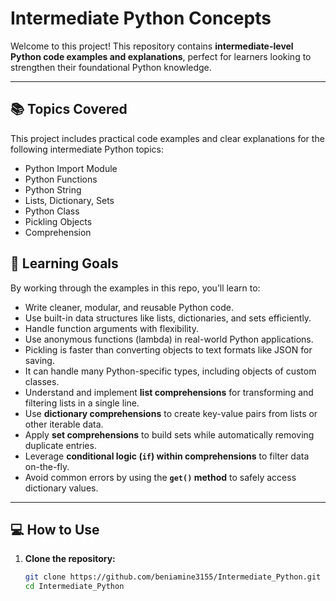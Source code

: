 # Intermediate Python Concepts

Welcome to this project! This repository contains **intermediate-level Python code examples and explanations**, perfect for learners looking to strengthen their foundational Python knowledge.

---

## 📚 Topics Covered

This project includes practical code examples and clear explanations for the following intermediate Python topics:


- Python Import Module
- Python Functions
- Python String
- Lists, Dictionary, Sets
- Python Class
- Pickling Objects
- Comprehension


## 🧠 Learning Goals

By working through the examples in this repo, you’ll learn to:

- Write cleaner, modular, and reusable Python code.
- Use built-in data structures like lists, dictionaries, and sets efficiently.
- Handle function arguments with flexibility.
- Use anonymous functions (lambda) in real-world Python applications.
- Pickling is faster than converting objects to text formats like JSON for saving.
- It can handle many Python-specific types, including objects of custom classes.
- Understand and implement **list comprehensions** for transforming and filtering lists in a single line.
- Use **dictionary comprehensions** to create key-value pairs from lists or other iterable data.
- Apply **set comprehensions** to build sets while automatically removing duplicate entries.
- Leverage **conditional logic (`if`) within comprehensions** to filter data on-the-fly.
- Avoid common errors by using the **`get()` method** to safely access dictionary values.


---

## 💻 How to Use

1. **Clone the repository:**
   ```bash
   git clone https://github.com/beniamine3155/Intermediate_Python.git
   cd Intermediate_Python
